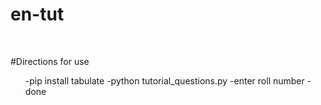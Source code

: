 # en-tut
<br>

#Directions for use
<br>
<ul>
-pip install tabulate
-python tutorial_questions.py
-enter roll number
-done
</ul>
